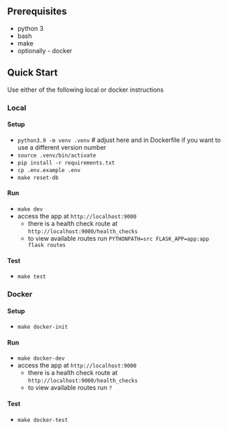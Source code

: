 ## Prerequisites

- python 3
- bash
- make
- optionally - docker

## Quick Start

Use either of the following local or docker instructions

### Local

#### Setup

- `python3.9 -m venv .venv` # adjust here and in Dockerfile if you want to use a different version number
- `source .venv/bin/activate`
- `pip install -r requirements.txt`
- `cp .env.example .env`
- `make reset-db`

#### Run

- `make dev`
- access the app at `http://localhost:9000`
  - there is a health check route at `http://localhost:9000/health_checks`
  - to view available routes run `PYTHONPATH=src FLASK_APP=app:app flask routes`

#### Test

- `make test`

### Docker

#### Setup

- `make docker-init`

#### Run

- `make docker-dev`
- access the app at `http://localhost:9000`
  - there is a health check route at `http://localhost:9000/health_checks`
  - to view available routes run `?`

#### Test

- `make docker-test`
